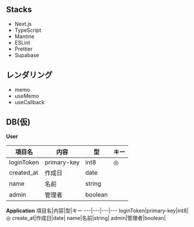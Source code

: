 ## Stacks

- Next.js
- TypeScript
- Mantine
- ESLint
- Prettier
- Supabase

## レンダリング
- memo
- useMemo
- useCallback

## DB(仮)
**User**

項目名|内容|型|キー
---|---|---|---
loginToken|primary-key|int8|◎
created_at|作成日|date|
name|名前|string|
admin|管理者|boolean|

**Application**
項目名|内容|型|キー
---|---|---|---
loginToken|primary-key|int8|◎
create_at|作成日|date|
name|名前|string|
admin|管理者|boolean|

